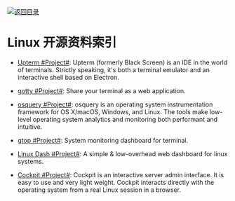[![返回目录](https://parg.co/UGo)](https://github.com/wxyyxc1992/Awesome-Reference)

# Linux 开源资料索引

* [Upterm #Project#](https://github.com/shockone/black-screen): Upterm (formerly Black Screen) is an IDE in the world of terminals. Strictly speaking, it's both a terminal emulator and an interactive shell based on Electron.

- [gotty #Project#](https://github.com/yudai/gotty): Share your terminal as a web application.

* [osquery #Project#](https://github.com/facebook/osquery): osquery is an operating system instrumentation framework for OS X/macOS, Windows, and Linux. The tools make low-level operating system analytics and monitoring both performant and intuitive.

* [gtop #Project#](https://github.com/aksakalli/gtop): System monitoring dashboard for terminal.

* [Linux Dash #Project#](https://github.com/afaqurk/linux-dash): A simple & low-overhead web dashboard for linux systems.

* [Cockpit #Project#](https://github.com/cockpit-project/cockpit): Cockpit is an interactive server admin interface. It is easy to use and very light weight. Cockpit interacts directly with the operating system from a real Linux session in a browser.
